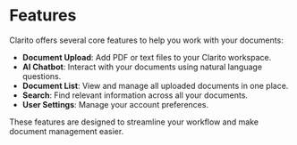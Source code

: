 # Features

Clarito offers several core features to help you work with your documents:

- **Document Upload**: Add PDF or text files to your Clarito workspace.
- **AI Chatbot**: Interact with your documents using natural language questions.
- **Document List**: View and manage all uploaded documents in one place.
- **Search**: Find relevant information across all your documents.
- **User Settings**: Manage your account preferences.

These features are designed to streamline your workflow and make document management easier.